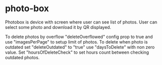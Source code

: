 # photo-box
Photobox is device with screen where user can see list of photos.
User can select some photo and download it by QR displayed.

To delete photos by overflow "deleteOverflowed" config prop to true and use "imagesPerPage" to setup limit of photos.
To delete when photo is outdated set "deleteOutdated" to "true" use "daysToDelete" with non zero value. Set "hoursOfDeleteCheck" to set hours count between checking outdated photos.

